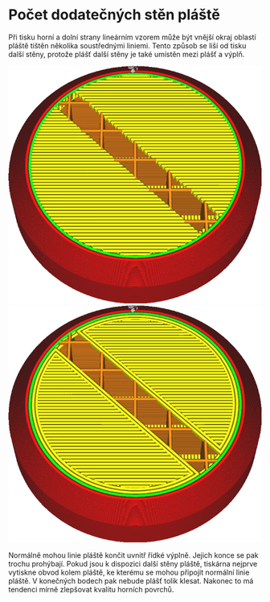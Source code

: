 Počet dodatečných stěn pláště
====
Při tisku horní a dolní strany lineárním vzorem může být vnější okraj oblastí pláště tištěn několika soustřednými liniemi. Tento způsob se liší od tisku další stěny, protože plášť další stěny je také umístěn mezi plášť a výplň.

![Žádné další kontury pláště](../../../articles/images/skin_outline_count_0.png)
![Dvě další kontury pláště](../../../articles/images/skin_outline_count_2.png)

Normálně mohou linie pláště končit uvnitř řídké výplně. Jejich konce se pak trochu prohýbají. Pokud jsou k dispozici další stěny pláště, tiskárna nejprve vytiskne obvod kolem pláště, ke kterému se mohou připojit normální linie pláště. V konečných bodech pak nebude plášť tolik klesat. Nakonec to má tendenci mírně zlepšovat kvalitu horních povrchů.
